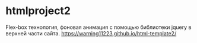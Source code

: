 # htmlproject2
Flex-box технология, фоновая анимация c помощью библиотеки jquery в верхней части сайта.
https://warning11223.github.io/html-template2/
